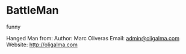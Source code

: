 # BattleMan
funny

Hanged Man from:
Author: Marc Oliveras
Email: admin@oligalma.com
Website: http://oligalma.com